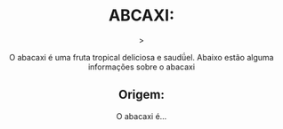 <body>
    <header>
 <ul>
     </ul><title>ABACAXI BRILHANTE</title>
 </head>
 <body>
    <h1>ABCAXI:</h1>
    >
<p>O abacaxi é uma fruta tropical deliciosa e saudǘel. Abaixo estão alguma informações sobre o abacaxi</p>


<h2>Origem:</h2>
<p>O abacaxi é...</p>
 </body>
     </ul>
    </header>
     <link rel="stylesheet" href="style.css">
    <img src="adoravel-abacaxi-fresco-colocar-oculos-de-sol-de-forma-de-coracao-na-praia-de-areia-limpa-com-a-onda-do-mar-fruta-fresca-com-conceito-de-ferias-de-sol-de-areia-do-mar_1150-13737.avif" alt="">
 </body>
 </html>
